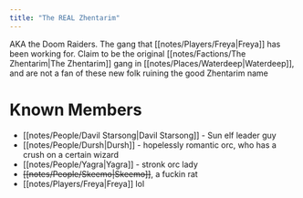 ```yaml
---
title: "The REAL Zhentarim"
---
```

AKA the Doom Raiders. The gang that [[notes/Players/Freya|Freya]] has been working for. Claim to be the original [[notes/Factions/The Zhentarim|The Zhentarim]] gang in [[notes/Places/Waterdeep|Waterdeep]], and are not a fan of these new folk ruining the good Zhentarim name

# Known Members
- [[notes/People/Davil Starsong|Davil Starsong]] - Sun elf leader guy
- [[notes/People/Dursh|Dursh]] - hopelessly romantic orc, who has a crush on a certain wizard
- [[notes/People/Yagra|Yagra]] - stronk orc lady
- ~~[[notes/People/Skeemo|Skeemo]]~~, a fuckin rat
- [[notes/Players/Freya|Freya]] lol

